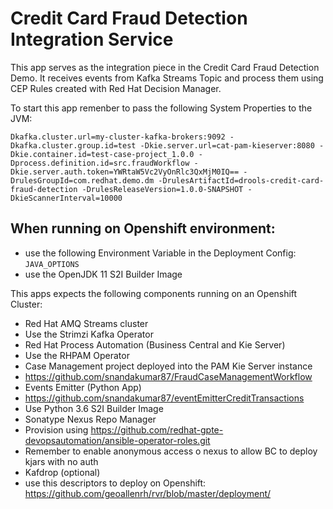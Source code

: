 # Credit Card Fraud Detection Integration Service

This app serves as the integration piece in the Credit Card Fraud Detection Demo.
It receives events from Kafka Streams Topic and process them using CEP Rules created with Red Hat Decision Manager.

To start this app remenber to pass the following System Properties to the JVM:

```
Dkafka.cluster.url=my-cluster-kafka-brokers:9092 -Dkafka.cluster.group.id=test -Dkie.server.url=cat-pam-kieserver:8080 -Dkie.container.id=test-case-project_1.0.0 -Dprocess.definition.id=src.fraudWorkflow -Dkie.server.auth.token=YWRtaW5Vc2VyOnRlc3QxMjM0IQ== -DrulesGroupId=com.redhat.demo.dm -DrulesArtifactId=drools-credit-card-fraud-detection -DrulesReleaseVersion=1.0.0-SNAPSHOT -DkieScannerInterval=10000
```

## When running on Openshift environment: 
 * use the following Environment Variable in the Deployment Config: `JAVA_OPTIONS`
 * use the OpenJDK 11 S2I Builder Image

This apps expects the following components running on an Openshift Cluster:

* Red Hat AMQ Streams cluster
 * Use the Strimzi Kafka Operator 
* Red Hat Process Automation (Business Central and Kie Server)
 * Use the RHPAM Operator 
* Case Management project deployed into the PAM Kie Server instance
 * https://github.com/snandakumar87/FraudCaseManagementWorkflow 
* Events Emitter (Python App) 
 * https://github.com/snandakumar87/eventEmitterCreditTransactions 
 * Use Python 3.6 S2I Builder Image 
* Sonatype Nexus Repo Manager
 * Provision using https://github.com/redhat-gpte-devopsautomation/ansible-operator-roles.git
 * Remember to enable anonymous access o nexus to allow BC to deploy kjars with no auth
* Kafdrop (optional)
 * use this descriptors to deploy on Openshift: https://github.com/geoallenrh/rvr/blob/master/deployment/ 